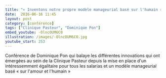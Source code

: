 ```yaml
---
title: "« Inventons notre propre modèle manageurial basé sur l'humain », Dominique Pon"
date:  2016-06-16 11:45
layout: post
category: [conférence]
tags: ["Clinique Pasteur", "Dominique Pon"]
embed_youtube: -OlncOUM6C0
illustration: /images/-OlncOUM6C0.jpg
youtube_start: 253
---
```


Conférence de Dominique Pon qui balaye les différentes innovations qui ont émergées au sein de la Clinique Pasteur depuis la mise en place d'un intéressemment égalitaire pour tous les salarias et un modèle manageurial basé « sur l'amour et l'humain »
